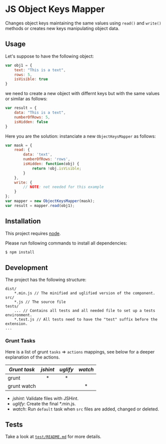 # JS Object Keys Mapper
Changes object keys maintaining the same values using `read()` and `write()` methods or creates new keys manipulating object data.

## Usage
Let's suppose to have the following object:
```js
var obj1 = {
	text: "This is a text",
	rows: 5,
	isVisible: true
}
```
we need to create a new object with differnt keys but with the same values or similar as follows:
```js
var result = {
	data: "This is a text",
	numberOfRows: 5,
	isHidden: false
}
```
Here you are the solution: instanciate a new `ObjectKeysMapper` as follows:
```js
var mask = {
	read: {
		data: 'text',
		numberOfRows: 'rows',
		isHidden: function(obj) {
			return !obj.isVisible;
		}
	},
	write: {
		// NOTE: not needed for this example
	}
};
var mapper = new ObjectKeysMapper(mask);
var result = mapper.read(obj1);
```

## Installation
This project requires [node](https://nodejs.org/).

Please run following commands to install all dependencies:
```sh
$ npm install
```

## Development
The project has the following structure:
```
dist/
	*.min.js // The minified and uglified version of the component.
src/
    *.js // The source file
tests/
    ... // Contains all tests and all needed file to set up a tests environment.
    *.test.js // All tests need to have the "test" suffix before the extension.
...
```

### Grunt Tasks
Here is a list of grunt `tasks` => `actions` mappings, see below for a deeper explanation of the actions.

| *Grunt task* | *jshint* | *uglify* | *watch* |
|--------------|:--------:|:--------:|:-------:|
| grunt        |     *    |     *    |         |
| grunt watch  |          |          |    *    |

* *jshint*: Validate files with JSHint.
* *uglify*: Create the final \*.min.js.
* *watch*: Run `default` task when `src` files are added, changed or deleted.

## Tests
Take a look at [`test/README.md`](test/README.md) for more details.
